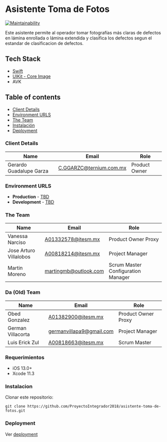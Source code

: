 # Asistente Toma de Fotos

[![Maintainability](https://api.codeclimate.com/v1/badges/a369258dd278e6292870/maintainability)](https://codeclimate.com/github/ProyectoIntegrador2018/asistente-toma-de-fotos/maintainability)

Este asistente permite al operador tomar fotografías más claras de defectos en lámina enrollada o lámina extendida y clasifica los defectos segun el estandar de clasificacion de defectos.

## Tech Stack

* [Swift](https://developer.apple.com/swift/)
* [UIKit - Core Image](https://developer.apple.com/documentation/uikit/uiimage)
* AVK

## Table of contents

* [Client Details](#client-details)
* [Environment URLS](#environment-urls)
* [The Team](#The-Team)
* [Instalación](#instalacion)
* [Deployment](#deployment)


### Client Details

| Name               | Email             | Role |
| ------------------ | ----------------- | ---- |
| Gerardo Guadalupe Garza | C.GGARZC@ternium.com.mx | Product Owner  |


### Environment URLS

* **Production** - [TBD](TBD)
* **Development** - [TBD](TBD)

### The Team
| Name           | Email             | Role        |
| -------------- | ----------------- | ----------- |
| Vanessa Narciso | A01332578@itesm.mx | Product Owner Proxy |
| Jose Arturo Villalobos | A00818214@itesm.mx | Project Manager |
| Martin Moreno | martingmb@outlook.com | Scrum Master Configuration Manager |

### Da (Old) Team

| Name           | Email             | Role        |
| -------------- | ----------------- | ----------- |
| Obed Gonzalez | A01382900@itesm.mx | Product Owner Proxy |
| German Villacorta | germanvillapa9@gmail.com | Project Manager |
| Luis Erick Zul | A00818663@itesm.mx | Scrum Master |

### Requerimientos
* iOS 13.0+
* Xcode 11.3

### Instalacion
Clonar este repositorio:

```
git clone https://github.com/ProyectoIntegrador2018/asistente-toma-de-fotos.git
```

### Deployment
Ver [deployment](https://github.com/ProyectoIntegrador2018/asistente-toma-de-fotos/blob/master/DEPLOYMENT.md#deployment)
